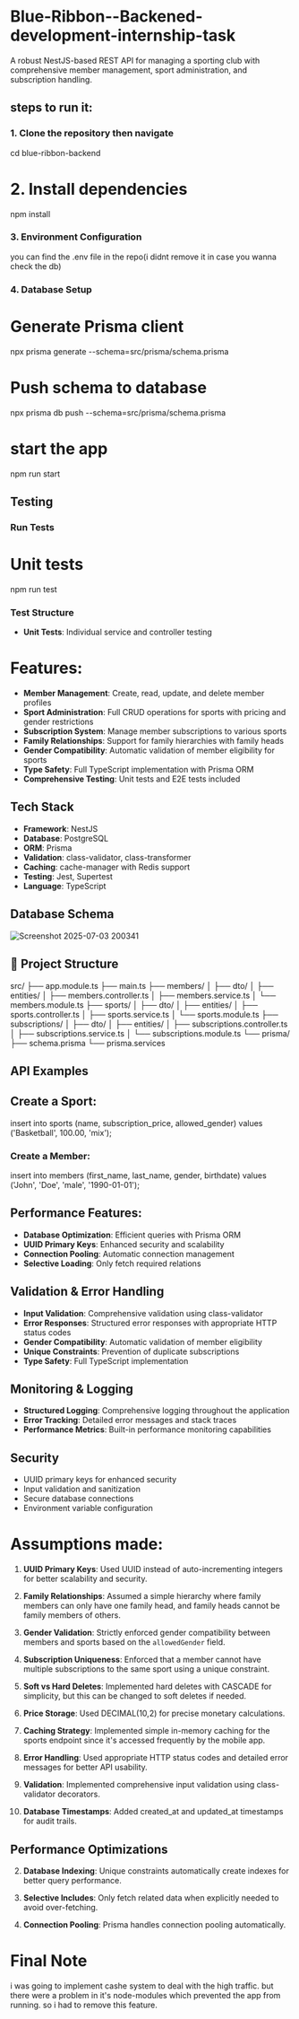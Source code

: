 # Blue-Ribbon--Backened-development-internship-task



A robust NestJS-based REST API for managing a sporting club with comprehensive member management, sport administration, and subscription handling.


## steps to run it:

### 1. Clone the repository then navigate

cd blue-ribbon-backend


# 2. Install dependencies

npm install


### 3. Environment Configuration
you can find the .env file in the repo(i didnt remove it in case you wanna check the db)

### 4. Database Setup

# Generate Prisma client
npx prisma generate --schema=src/prisma/schema.prisma
# Push schema to database
npx prisma db push --schema=src/prisma/schema.prisma

# start the app
npm run start

## Testing

### Run Tests

# Unit tests
npm run test



### Test Structure
- **Unit Tests**: Individual service and controller testing


# Features:

- **Member Management**: Create, read, update, and delete member profiles
- **Sport Administration**: Full CRUD operations for sports with pricing and gender restrictions
- **Subscription System**: Manage member subscriptions to various sports
- **Family Relationships**: Support for family hierarchies with family heads
- **Gender Compatibility**: Automatic validation of member eligibility for sports
- **Type Safety**: Full TypeScript implementation with Prisma ORM
- **Comprehensive Testing**: Unit tests and E2E tests included

##  Tech Stack

- **Framework**: NestJS
- **Database**: PostgreSQL
- **ORM**: Prisma
- **Validation**: class-validator, class-transformer
- **Caching**: cache-manager with Redis support
- **Testing**: Jest, Supertest
- **Language**: TypeScript






##  Database Schema

![Screenshot 2025-07-03 200341](https://github.com/user-attachments/assets/3d0ed6bb-9bdd-4ef0-a1ad-9f45ec4a8300)




## 📁 Project Structure

src/
├── app.module.ts
├── main.ts
├── members/
│   ├── dto/
│   ├── entities/
│   ├── members.controller.ts
│   ├── members.service.ts
│   └── members.module.ts
├── sports/
│   ├── dto/
│   ├── entities/
│   ├── sports.controller.ts
│   ├── sports.service.ts
│   └── sports.module.ts
├── subscriptions/
│   ├── dto/
│   ├── entities/
│   ├── subscriptions.controller.ts
│   ├── subscriptions.service.ts
│   └── subscriptions.module.ts
└── prisma/
    ├── schema.prisma
    └── prisma.services

##  API Examples

## Create a Sport:
insert into
  sports (name, subscription_price, allowed_gender)
values
  ('Basketball', 100.00, 'mix');

### Create a Member:

insert into
  members (first_name, last_name, gender, birthdate)
values
  ('John', 'Doe', 'male', '1990-01-01');




##  Performance Features:

- **Database Optimization**: Efficient queries with Prisma ORM
- **UUID Primary Keys**: Enhanced security and scalability
- **Connection Pooling**: Automatic connection management
- **Selective Loading**: Only fetch required relations

##  Validation & Error Handling

- **Input Validation**: Comprehensive validation using class-validator
- **Error Responses**: Structured error responses with appropriate HTTP status codes
- **Gender Compatibility**: Automatic validation of member eligibility
- **Unique Constraints**: Prevention of duplicate subscriptions
- **Type Safety**: Full TypeScript implementation

##  Monitoring & Logging

- **Structured Logging**: Comprehensive logging throughout the application
- **Error Tracking**: Detailed error messages and stack traces
- **Performance Metrics**: Built-in performance monitoring capabilities




##  Security

- UUID primary keys for enhanced security
- Input validation and sanitization
- Secure database connections
- Environment variable configuration



#  Assumptions made:
1. **UUID Primary Keys**: Used UUID instead of auto-incrementing integers for better scalability and security.

2. **Family Relationships**: Assumed a simple hierarchy where family members can only have one family head, and family heads cannot be family members of others.

3. **Gender Validation**: Strictly enforced gender compatibility between members and sports based on the `allowedGender` field.

4. **Subscription Uniqueness**: Enforced that a member cannot have multiple subscriptions to the same sport using a unique constraint.

5. **Soft vs Hard Deletes**: Implemented hard deletes with CASCADE for simplicity, but this can be changed to soft deletes if needed.

6. **Price Storage**: Used DECIMAL(10,2) for precise monetary calculations.

7. **Caching Strategy**: Implemented simple in-memory caching for the sports endpoint since it's accessed frequently by the mobile app.

8. **Error Handling**: Used appropriate HTTP status codes and detailed error messages for better API usability.

9. **Validation**: Implemented comprehensive input validation using class-validator decorators.

10. **Database Timestamps**: Added created_at and updated_at timestamps for audit trails.

## Performance Optimizations


2. **Database Indexing**: Unique constraints automatically create indexes for better query performance.

3. **Selective Includes**: Only fetch related data when explicitly needed to avoid over-fetching.

4. **Connection Pooling**: Prisma handles connection pooling automatically.

# Final Note
i was going to implement cashe system to deal with the high traffic. but there were a problem in it's node-modules which prevented the app from running. so i had to remove this feature.
